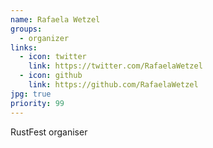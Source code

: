 ```yaml
---
name: Rafaela Wetzel
groups:
  - organizer
links:
  - icon: twitter
    link: https://twitter.com/RafaelaWetzel
  - icon: github
    link: https://github.com/RafaelaWetzel
jpg: true
priority: 99
---
```


RustFest organiser
